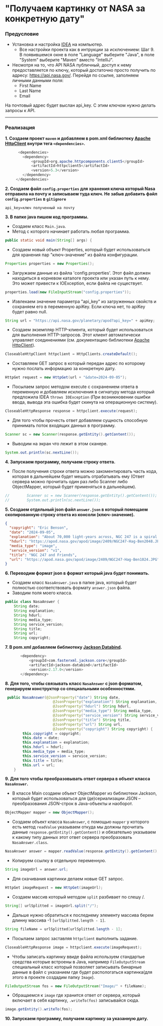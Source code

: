 # "Получаем картинку от NASA за конкретную дату"

### Предусловие

* Установка и настройка [IDEA](https://github.com/netology-code/jdfree-homeworks/tree/jdfree-6/01#readme) на компьютер.
    * Все настройки проекта как в интрукции за исключением: Шаг 9. В появившемся окне в поле "Language" выберите "Java", в поле "System" выберите "Maven" вместо "IntelliJ".
* Несмотря на то, что API NASA публичный, доступ к нему предоставляется по ключу, который достаточно просто получить по адресу: https://api.nasa.gov/. Перейдя по ссылке, заполняем личными данными поля:
    * First Name
    * Last Name
    * Email

На почтовый адрес будет выслан api_key. С этим ключом нужно делать запросы к API.

------

### Реализация
**1. Создаем проект `maven` и добавляем в pom.xml библиотеку [Apache HttpClient](https://mvnrepository.com/search?q=Apache+HttpClient) внутри тега `<dependencies>`.**
```java
      <dependencies>
        <dependency>
            <groupId>org.apache.httpcomponents.client5</groupId>
            <artifactId>httpclient5</artifactId>
            <version>5.3</version>
        </dependency>
     </dependencies>
```

**2. Создаем файл `config.properties` для хранения ключа который Nasa отправила на почту и записываем туда ключ. Не забыв добавить файл `config.properties` в `gitignore`**
```
api_key=ключ полученный на почту
```
**3. В папке java пишем код программы.**
* Создаем класс `Main.java`.
* Метод с которого начинает работать любая программа.
```java
public static void main(String[] args) {
```
* Создаем новый объект Properties, который будет использоваться для хранения пар "ключ-значение" из файла конфигурации.
```java
Properties properties = new Properties();
```
* Загружаем данные из файла 'config.properties'. Этот файл должен находиться в корневом каталоге проекта или указан путь к нему. Это может привести к IOException, если файла не существует.
```java
properties.load(new FileInputStream("config.properties"));
```
* Извлекаем значение параметра "api_key" из загруженных свойств и сохраняем его в переменную apiKey. Если ключа нет, то apiKey будет равно null.
```java
String url = "https://api.nasa.gov/planetary/apod?api_key=" + apiKey;
```
* Создаем экземпляр HTTP-клиента, который будет использоваться для выполнения HTTP-запросов. Этот клиент автоматически управляет соединениями (см. документацию библиотеки [Apache HttpClient](https://hc.apache.org/httpcomponents-client-4.5.x/quickstart.html)).
```java
CloseableHttpClient httpclient = HttpClients.createDefault();
``` 
* Составляем  GET запрос в который передан адрес по которому нужно послать информацию за конкретную дату.
```java
HttpGet request = new HttpGet(url + "&date=2024-09-05");
```
* Посылаем запрос методом execute с сохранением ответа в переменную и добавляем исключения в сигнатуру метода который предложила IDEA `throws IOException` (При возникновении ошибки ввода, вывода эта ошибка будет скинута на операционную систему).
```java
CloseableHttpResponse response = httpclient.execute(request);
```
* Для того чтобы прочесть ответ добавляем сущность способную принимать поток входящих данных в программу.
```java
Scanner sc = new Scanner(response.getEntity().getContent());
```
* Выводим на экран что лежит в этом сканере.
```java
System.out.println(sc.nextLine());
```
**4. Запускаем программу, получаем строку ответа.**
* После получения строки ответа можно закоментировать часть кода, которая в дальнейшем будет мешать отрабатывать ему (Ответ сервера можно прочитать один раз либо Scanner либо ObjectMapper, который будет применяться в дальнейшем).
```java
//        Scanner sc = new Scanner(response.getEntity().getContent());
//        System.out.println(sc.nextLine());
```
**5. Создаем отдельный json файл `answer.json` в который помещаем скопированную строку ответа из консоли (ключ-значение).**
```json
{
  "copyright": "Eric Benson",
  "date": "2024-09-05",
  "explanation": "About 70,000 light-years across, NGC 247 is a spiral galaxy smaller than our Milky Way. Measured to be only 11 million light-years distant it is nearby though. Tilted nearly edge-on as seen from our perspective, it dominates this telescopic field of view toward the southern constellation Cetus. The pronounced void on one side of the galaxy's disk recalls for some its popular name, the Needle's Eye galaxy. Many background galaxies are visible in this sharp galaxy portrait, including the remarkable string of four galaxies just below and left of NGC 247 known as Burbidge's Chain. Burbidge's Chain galaxies are about 300 million light-years distant. NGC 247 itself is part of the Sculptor Group of galaxies along with shiny spiral NGC 253.",
  "hdurl": "https://apod.nasa.gov/apod/image/2409/NGC247-Hag-Ben2048.JPG",
  "media_type": "image",
  "service_version": "v1",
  "title": "NGC 247 and Friends",
  "url": "https://apod.nasa.gov/apod/image/2409/NGC247-Hag-Ben1024.JPG"
}
```
**6. Переводим формат json в формат который java будет понимать.**
* Cоздаем класс `NasaAnswer.java` в папке java, который будет полностью соответствовать формату `answer.json` файла.
* Заводим поля моего класса.
```java
public class NasaAnswer {
    String date;
    String explanation;
    String hdurl;
    String media_type;
    String service_version;
    String title;
    String url;
    String copyright;
```
**7. В pom.xml добавляем библиотеку [Jackson Databind](https://mvnrepository.com/search?q=Jackson+Databind).**
 ```java
        <dependency>
            <groupId>com.fasterxml.jackson.core</groupId>
            <artifactId>jackson-databind</artifactId>
            <version>2.17.0</version>
        </dependency>
```
**8. Для того, чтобы связывать класс `NasaAnswer` c json форматом, генерируем конструктор со специальными особенностями.**
```java
 public NasaAnswer(@JsonProperty("date") String date,
                      @JsonProperty("explanation") String explanation,
                      @JsonProperty("hdurl") String hdurl,
                      @JsonProperty("media_type") String media_type,
                      @JsonProperty("service_version") String service_version,
                      @JsonProperty("title") String title,
                      @JsonProperty("url") String url,
                      @JsonProperty("copyright") String copyright) {
        this.copyright = copyright;
        this.date = date;
        this.explanation = explanation;
        this.hdurl = hdurl;
        this.media_type = media_type;
        this.service_version = service_version;
        this.title = title;
        this.url = url;
    }
```
**9. Для того чтобы преобразовывать ответ сервера в объект класса `NasaAnswer`.**
* В классе Main cоздаем объект ObjectMapper из библиотеки Jackson, который будет использоваться для (де)сериализации JSON – преобразования JSON-строк в Java-объекты и наоборот.
```java
ObjectMapper mapper = new ObjectMapper();
```
* Создаем объект класса `NasaAnswer`, с помощью `mapper` у которого есть метод `readValue` указываем откуда мы должны прочитать данные `response.getEntity().getContent()` и обязательно указываем к какому типу данных этот ответ сервера преобразовать `NasaAnswer.class`.
```java
NasaAnswer answer = mapper.readValue(response.getEntity().getContent(), NasaAnswer.class);
```
* Копируем ссылку в отдельную переменную.
```java
String imageUrl = answer.url;
```
* Для скачивания картинки делаем новые GET запрос.
```java
HttpGet imageRequest = new HttpGet(imageUrl);
```
* Создаем массив который методом `split` разбивает по слешу /.
```java
String[] urlSplitted = imageUrl.split("/");
```
* Дальше нужно обратиться к последнему элементу массива берем длинну массива -1 `[urlSplitted.length - 1]`.
```java
String fileName = urlSplitted[urlSplitted.length - 1];
```
* Посылаем запрос заставляя `httpclient` выполнить задание.
```java
CloseableHttpResponse image = httpclient.execute(imageRequest);
```
* Чтобы записать картинку ввиде файла используем стандартые средства которые встроены в Java, например `FileOutputStream` специальный класс который позволяет записывать бинарные данные в файл с указанием где будет распологаться картинка(для этого в проекте создадим папку `Image`).
```java
FileOutputStream fos = new FileOutputStream("Image/" + fileName);
```
* Обращаемся к `image` где хранится ответ от сервера, который включает в себя картинку, `.writeTo(fos)` записывайся сюда.
```java
image.getEntity().writeTo(fos);
```
**10. Запускаем программу, получаем картинку за указанную дату.**
